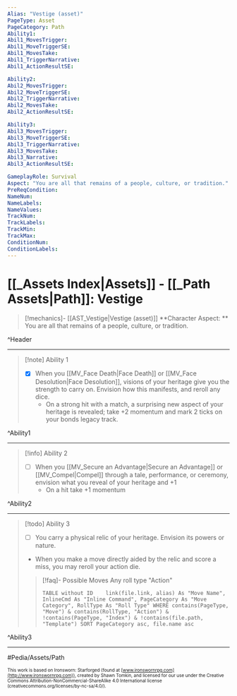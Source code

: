 ```yaml
---
Alias: "Vestige (asset)"
PageType: Asset
PageCategory: Path
Ability1:
Abil1_MovesTrigger:
Abil1_MoveTriggerSE:
Abil1_MovesTake:
Abil1_TriggerNarrative:
Abil1_ActionResultSE:

Ability2:
Abil2_MovesTrigger:
Abil2_MoveTriggerSE:
Abil2_TriggerNarrative:
Abil2_MovesTake:
Abil2_ActionResultSE:

Ability3:
Abil3_MovesTrigger:
Abil3_MoveTriggerSE:
Abil3_TriggerNarrative:
Abil3_MovesTake:
Abil3_Narrative:
Abil3_ActionResultSE:

GameplayRole: Survival
Aspect: "You are all that remains of a people, culture, or tradition."
PreReqCondition: 
NameNum:
NameLabels:
NameValues:
TrackNum:
TrackLabels:
TrackMin:
TrackMax:
ConditionNum:
ConditionLabels:
---
```

# [[_Assets Index|Assets]] - [[_Path Assets|Path]]: Vestige

> [!mechanics]- [[AST_Vestige|Vestige (asset)]]
> **Character Aspect: ** You are all that remains of a people, culture, or tradition.

^Header

___
> [!note] Ability 1
> - [x] When you [[MV_Face Death|Face Death]] or [[MV_Face Desolution|Face Desolution]], visions of your heritage give you the strength to carry on. Envision how this manifests, and reroll any dice. 
> 	- On a strong hit with a match, a surprising new aspect of your heritage is revealed; take +2 momentum and mark 2 ticks on your bonds legacy track.

^Ability1

___
> [!info] Ability 2
> - [ ] When you [[MV_Secure an Advantage|Secure an Advantage]] or [[MV_Compel|Compel]] through a tale, performance, or ceremony, envision what you reveal of your heritage and +1 
> 	- On a hit take +1 momentum

^Ability2

___
> [!todo] Ability 3
> - [ ] You carry a physical relic of your heritage. Envision its powers or nature. 
> - When you make a move directly aided by the relic and score a miss, you may reroll your action die.
> > [!faq]- Possible Moves
> > Any roll type "Action"
> > ```dataview 
> > TABLE without ID	link(file.link, alias) As "Move Name", InlineCmd As "Inline Command", PageCategory As "Move Category", RollType As "Roll Type" WHERE contains(PageType, "Move") & contains(RollType, "Action") & !contains(PageType, "Index") & !contains(file.path, "Template") SORT PageCategory asc, file.name asc
> > ```

^Ability3

___

#Pedia/Assets/Path 

<font size=-2>This work is based on Ironsworn: Starforged (found at [www.ironswornrpg.com](http://www.ironswornrpg.com)), created by Shawn Tomkin, and licensed for our use under the Creative Commons Attribution-NonCommercial-ShareAlike 4.0 International license  (creativecommons.org/licenses/by-nc-sa/4.0/).</font>